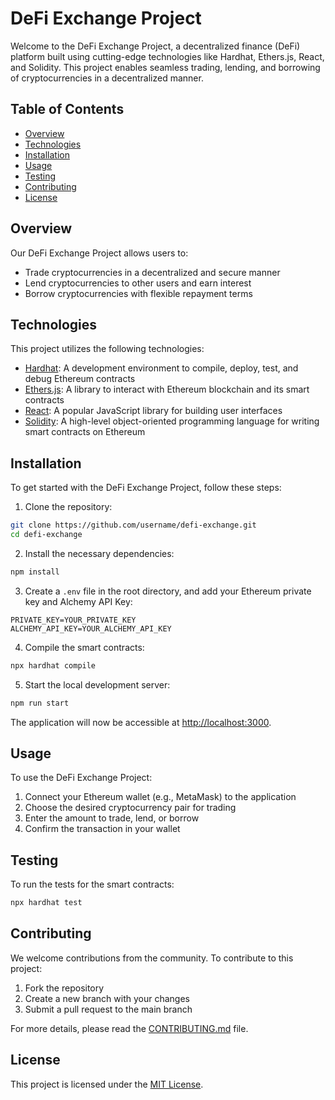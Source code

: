 # DeFi Exchange Project

Welcome to the DeFi Exchange Project, a decentralized finance (DeFi) platform built using cutting-edge technologies like Hardhat, Ethers.js, React, and Solidity. This project enables seamless trading, lending, and borrowing of cryptocurrencies in a decentralized manner.

## Table of Contents

- [Overview](#overview)
- [Technologies](#technologies)
- [Installation](#installation)
- [Usage](#usage)
- [Testing](#testing)
- [Contributing](#contributing)
- [License](#license)

## Overview

Our DeFi Exchange Project allows users to:

- Trade cryptocurrencies in a decentralized and secure manner
- Lend cryptocurrencies to other users and earn interest
- Borrow cryptocurrencies with flexible repayment terms

## Technologies

This project utilizes the following technologies:

- [Hardhat](https://hardhat.org): A development environment to compile, deploy, test, and debug Ethereum contracts
- [Ethers.js](https://docs.ethers.io/v5/): A library to interact with Ethereum blockchain and its smart contracts
- [React](https://reactjs.org): A popular JavaScript library for building user interfaces
- [Solidity](https://soliditylang.org): A high-level object-oriented programming language for writing smart contracts on Ethereum

## Installation

To get started with the DeFi Exchange Project, follow these steps:

1. Clone the repository:

```sh
git clone https://github.com/username/defi-exchange.git
cd defi-exchange
```

2. Install the necessary dependencies:

```sh
npm install
```

3. Create a `.env` file in the root directory, and add your Ethereum private key and Alchemy API Key:

```
PRIVATE_KEY=YOUR_PRIVATE_KEY
ALCHEMY_API_KEY=YOUR_ALCHEMY_API_KEY
```

4. Compile the smart contracts:

```sh
npx hardhat compile
```

5. Start the local development server:

```sh
npm run start
```

The application will now be accessible at [http://localhost:3000](http://localhost:3000).

## Usage

To use the DeFi Exchange Project:

1. Connect your Ethereum wallet (e.g., MetaMask) to the application
2. Choose the desired cryptocurrency pair for trading
3. Enter the amount to trade, lend, or borrow
4. Confirm the transaction in your wallet

## Testing

To run the tests for the smart contracts:

```sh
npx hardhat test
```

## Contributing

We welcome contributions from the community. To contribute to this project:

1. Fork the repository
2. Create a new branch with your changes
3. Submit a pull request to the main branch

For more details, please read the [CONTRIBUTING.md](CONTRIBUTING.md) file.

## License

This project is licensed under the [MIT License](LICENSE).
